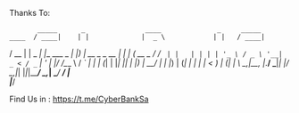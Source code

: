 Thanks To:

           _____      _               ____              _     _____       
    ____  / ____|    | |             |  _ \            | |   / ____|      
   / __ \| |    _   _| |__   ___ _ __| |_) | __ _ _ __ | | _| (___   __ _ 
  / / _` | |   | | | | '_ \ / _ \ '__|  _ < / _` | '_ \| |/ /\___ \ / _` |
 | | (_| | |___| |_| | |_) |  __/ |  | |_) | (_| | | | |   < ____) | (_| |
  \ \__,_|\_____\__, |_.__/ \___|_|  |____/ \__,_|_| |_|_|\_\_____/ \__,_|
   \____/        __/ |                                                    
                |___/                                                     


Find Us in : https://t.me/CyberBankSa